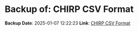 # Backup of: CHIRP CSV Format

**Backup Date**: 2025-01-07 12:22:23
**Link**: [CHIRP CSV Format](https://przemienniki.eu/eksport-danych/chirp/?band=70cm,2m&status=working,testing)
